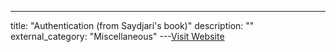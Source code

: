 ---
title: "Authentication (from Saydjari's book)"
description: ""
external_category: "Miscellaneous"
---[Visit Website](https://learning.oreilly.com/library/view/engineering-trustworthy-systems/9781260118186/ch11.xhtml#ch11)

